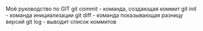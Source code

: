  Моё руководство по GIT
 git commit - команда, создающая коммит
 git init - команда инициализации
 git diff - команда показывающая разницу версий
 git log - выводит список коммитов
 